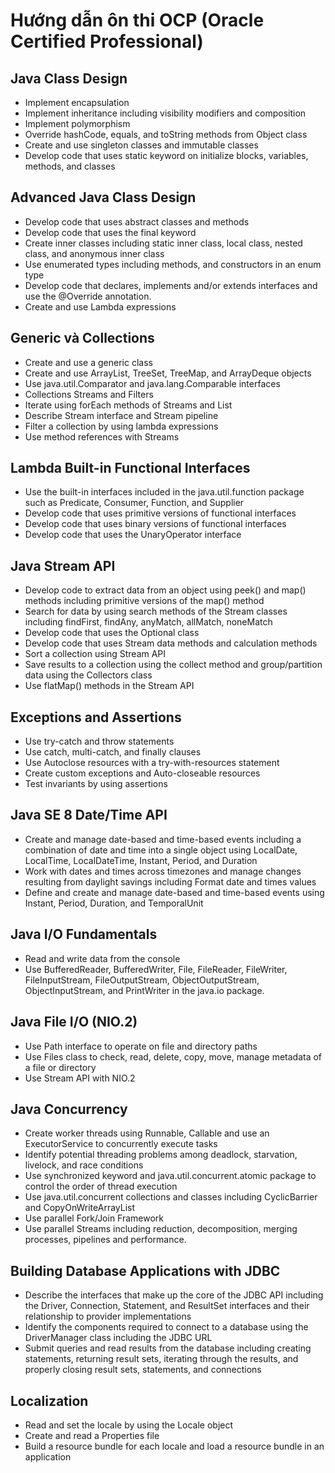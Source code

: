 # Hướng dẫn ôn thi OCP (Oracle Certified Professional)

## Java Class Design

- Implement encapsulation
- Implement inheritance including visibility modifiers and composition
- Implement polymorphism
- Override hashCode, equals, and toString methods from Object class
- Create and use singleton classes and immutable classes
- Develop code that uses static keyword on initialize blocks, variables, methods, and classes

## Advanced Java Class Design

- Develop code that uses abstract classes and methods
- Develop code that uses the final keyword
- Create inner classes including static inner class, local class, nested class, and anonymous inner class
- Use enumerated types including methods, and constructors in an enum type
- Develop code that declares, implements and/or extends interfaces and use the @Override annotation.
- Create and use Lambda expressions

## Generic và Collections

- Create and use a generic class
- Create and use ArrayList, TreeSet, TreeMap, and ArrayDeque objects
- Use java.util.Comparator and java.lang.Comparable interfaces
- Collections Streams and Filters
- Iterate using forEach methods of Streams and List
- Describe Stream interface and Stream pipeline
- Filter a collection by using lambda expressions
- Use method references with Streams

## Lambda Built-in Functional Interfaces

- Use  the built-in interfaces included in the java.util.function package such as Predicate, Consumer, Function, and Supplier
- Develop code that uses primitive versions of functional interfaces
- Develop code that uses binary versions of functional interfaces
- Develop code that uses the UnaryOperator interface

## Java Stream API

- Develop code to extract data from an object using peek() and map() methods including primitive versions of the map() method
- Search for data by using search methods of the Stream classes including findFirst, findAny, anyMatch, allMatch, noneMatch
- Develop code that uses the Optional class
- Develop code that uses Stream data methods and calculation methods
- Sort a collection using Stream API
- Save results to a collection using the collect method and group/partition data using the Collectors class
- Use flatMap() methods in the Stream API

## Exceptions and Assertions

- Use try-catch and throw statements
- Use catch, multi-catch, and finally clauses
- Use Autoclose resources with a try-with-resources statement
- Create custom exceptions and Auto-closeable resources
- Test invariants by using assertions

## Java SE 8 Date/Time API

- Create and manage date-based and time-based events including a combination of date and time into a single object using LocalDate, LocalTime, LocalDateTime, Instant, Period, and Duration
- Work with dates and times across timezones and manage changes resulting from daylight savings including Format date and times values
- Define and create and manage date-based and time-based events using Instant, Period, Duration, and TemporalUnit

## Java I/O Fundamentals

- Read and write data from the console
- Use BufferedReader, BufferedWriter, File, FileReader, FileWriter, FileInputStream, FileOutputStream, ObjectOutputStream, ObjectInputStream, and PrintWriter in the java.io package.

## Java File I/O (NIO.2)

- Use Path interface to operate on file and directory paths
- Use Files class to check, read, delete, copy, move, manage metadata of a file or directory
- Use Stream API with NIO.2

## Java Concurrency

- Create worker threads using Runnable, Callable and use an ExecutorService to concurrently execute tasks
- Identify potential threading problems among deadlock, starvation, livelock, and race conditions
- Use synchronized keyword and java.util.concurrent.atomic package to control the order of thread execution
- Use java.util.concurrent collections and classes including CyclicBarrier and CopyOnWriteArrayList
- Use parallel Fork/Join Framework
- Use parallel Streams including reduction, decomposition, merging processes, pipelines and performance.

## Building Database Applications with JDBC

- Describe the interfaces that make up the core of the JDBC API including the Driver, Connection, Statement, and ResultSet interfaces and their relationship to provider implementations
- Identify the components required to connect to a database using the DriverManager class including the JDBC URL
- Submit queries and read results from the database including creating statements, returning result sets, iterating through the results, and properly closing result sets, statements, and connections

## Localization

- Read and set the locale by using the Locale object
- Create and read a Properties file
- Build a resource bundle for each locale and load a resource bundle in an application
